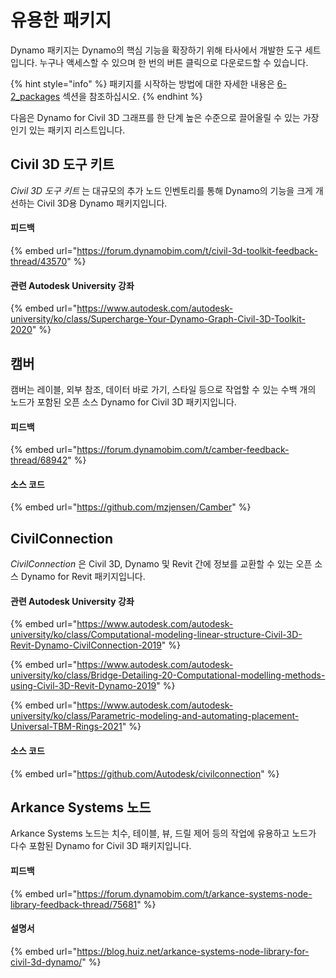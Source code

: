 # 유용한 패키지

Dynamo 패키지는 Dynamo의 핵심 기능을 확장하기 위해 타사에서 개발한 도구 세트입니다. 누구나 액세스할 수 있으며 한 번의 버튼 클릭으로 다운로드할 수 있습니다.

{% hint style="info" %}
 패키지를 시작하는 방법에 대한 자세한 내용은 [6-2_packages](../6\_custom\_nodes\_and\_packages/6-2\_packages/ "mention") 섹션을 참조하십시오. 
{% endhint %}

다음은 Dynamo for Civil 3D 그래프를 한 단계 높은 수준으로 끌어올릴 수 있는 가장 인기 있는 패키지 리스트입니다.

## Civil 3D 도구 키트

_Civil 3D 도구 키트_ 는 대규모의 추가 노드 인벤토리를 통해 Dynamo의 기능을 크게 개선하는 Civil 3D용 Dynamo 패키지입니다.

#### 피드백

{% embed url="https://forum.dynamobim.com/t/civil-3d-toolkit-feedback-thread/43570" %}

#### 관련 Autodesk University 강좌

{% embed url="https://www.autodesk.com/autodesk-university/ko/class/Supercharge-Your-Dynamo-Graph-Civil-3D-Toolkit-2020" %}

## 캠버

캠버는 레이블, 외부 참조, 데이터 바로 가기, 스타일 등으로 작업할 수 있는 수백 개의 노드가 포함된 오픈 소스 Dynamo for Civil 3D 패키지입니다.

#### 피드백

{% embed url="https://forum.dynamobim.com/t/camber-feedback-thread/68942" %}

#### 소스 코드

{% embed url="https://github.com/mzjensen/Camber" %}

## CivilConnection

_CivilConnection_ 은 Civil 3D, Dynamo 및 Revit 간에 정보를 교환할 수 있는 오픈 소스 Dynamo for Revit 패키지입니다.

#### 관련 Autodesk University 강좌

{% embed url="https://www.autodesk.com/autodesk-university/ko/class/Computational-modeling-linear-structure-Civil-3D-Revit-Dynamo-CivilConnection-2019" %}

{% embed url="https://www.autodesk.com/autodesk-university/ko/class/Bridge-Detailing-20-Computational-modelling-methods-using-Civil-3D-Revit-Dynamo-2019" %}

{% embed url="https://www.autodesk.com/autodesk-university/ko/class/Parametric-modeling-and-automating-placement-Universal-TBM-Rings-2021" %}

#### 소스 코드

{% embed url="https://github.com/Autodesk/civilconnection" %}

## Arkance Systems 노드

Arkance Systems 노드는 치수, 테이블, 뷰, 드릴 제어 등의 작업에 유용하고 노드가 다수 포함된 Dynamo for Civil 3D 패키지입니다.

#### 피드백

{% embed url="https://forum.dynamobim.com/t/arkance-systems-node-library-feedback-thread/75681" %}

#### 설명서

{% embed url="https://blog.huiz.net/arkance-systems-node-library-for-civil-3d-dynamo/" %}
